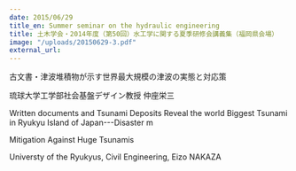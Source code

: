 ```yaml
---
date: 2015/06/29
title_en: Summer seminar on the hydraulic engineering
title: 土木学会・2014年度（第50回）水工学に関する夏季研修会講義集（福岡県会場）
image: "/uploads/20150629-3.pdf"
external_url:
---
```


古文書・津波堆積物が示す世界最大規模の津波の実態と対応策

琉球大学工学部社会基盤デザイン教授 仲座栄三

Written documents and Tsunami Deposits Reveal the world Biggest Tsunami in Ryukyu Island of Japan---Disaster m

Mitigation Against Huge Tsunamis

Universty of the Ryukyus, Civil Engineering, Eizo NAKAZA

